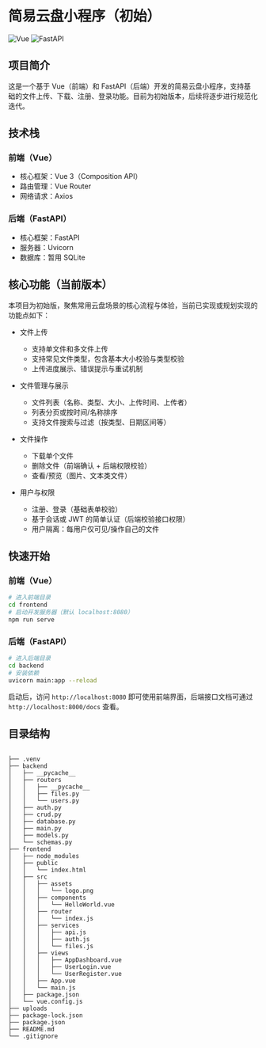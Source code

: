 # 简易云盘小程序（初始）

![Vue](https://img.shields.io/badge/Vue-35495E?style=for-the-badge&logo=vue.js&logoColor=4FC08D)
![FastAPI](https://img.shields.io/badge/FastAPI-005571?style=for-the-badge&logo=fastapi&logoColor=white)


## 项目简介
这是一个基于 Vue（前端）和 FastAPI（后端）开发的简易云盘小程序，支持基础的文件上传、下载、注册、登录功能。目前为初始版本，后续将逐步进行规范化迭代。


## 技术栈
### 前端（Vue）
- 核心框架：Vue 3（Composition API）
- 路由管理：Vue Router
- 网络请求：Axios

### 后端（FastAPI）
- 核心框架：FastAPI
- 服务器：Uvicorn
- 数据库：暂用 SQLite


## 核心功能（当前版本）
本项目为初始版，聚焦常用云盘场景的核心流程与体验，当前已实现或规划实现的功能点如下：

- 文件上传
  - 支持单文件和多文件上传
  - 支持常见文件类型，包含基本大小校验与类型校验
  - 上传进度展示、错误提示与重试机制

- 文件管理与展示
  - 文件列表（名称、类型、大小、上传时间、上传者）
  - 列表分页或按时间/名称排序
  - 支持文件搜索与过滤（按类型、日期区间等）

- 文件操作
  - 下载单个文件
  - 删除文件（前端确认 + 后端权限校验）
  - 查看/预览（图片、文本类文件）

- 用户与权限
  - 注册、登录（基础表单校验）
  - 基于会话或 JWT 的简单认证（后端校验接口权限）
  - 用户隔离：每用户仅可见/操作自己的文件



## 快速开始
### 前端（Vue）
```bash
# 进入前端目录
cd frontend
# 启动开发服务器（默认 localhost:8080）
npm run serve
```

### 后端（FastAPI）
```bash
# 进入后端目录
cd backend
# 安装依赖
uvicorn main:app --reload
```

启动后，访问 `http://localhost:8080` 即可使用前端界面，后端接口文档可通过 `http://localhost:8000/docs` 查看。


## 目录结构
```

├── .venv
├── backend
│   ├── __pycache__
│   ├── routers
│   │   ├── __pycache__
│   │   ├── files.py
│   │   └── users.py
│   ├── auth.py
│   ├── crud.py
│   ├── database.py
│   ├── main.py
│   ├── models.py
│   └── schemas.py
├── frontend
│   ├── node_modules
│   ├── public
│   │   └── index.html
│   ├── src
│   │   ├── assets
│   │   │   └── logo.png
│   │   ├── components
│   │   │   └── HelloWorld.vue
│   │   ├── router
│   │   │   └── index.js
│   │   ├── services
│   │   │   ├── api.js
│   │   │   ├── auth.js
│   │   │   └── files.js
│   │   ├── views
│   │   │   ├── AppDashboard.vue
│   │   │   ├── UserLogin.vue
│   │   │   └── UserRegister.vue
│   │   ├── App.vue
│   │   └── main.js
│   ├── package.json
│   └── vue.config.js
├── uploads
├── package-lock.json
├── package.json
├── README.md
└── .gitignore
```
